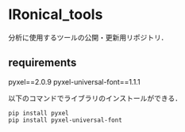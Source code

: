 # IRonical_tools
分析に使用するツールの公開・更新用リポジトリ．

## requirements
pyxel==2.0.9
pyxel-universal-font==1.1.1

以下のコマンドでライブラリのインストールができる．
```
pip install pyxel
pip install pyxel-universal-font
```
